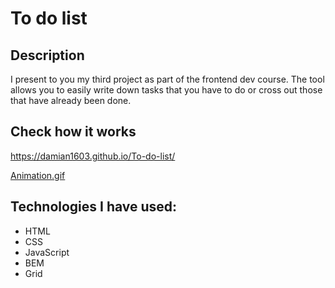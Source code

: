 # To do list 

## Description

I present to you my third project as part of the frontend dev course.
The tool allows you to easily write down tasks that you have to do or cross out those that have already been done.

## Check how it works
https://damian1603.github.io/To-do-list/

[Animation.gif](https://postimg.cc/Sjd8XrZv)

## Technologies I have used:
- HTML
- CSS
- JavaScript
- BEM
- Grid
